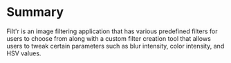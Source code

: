 # Summary
Filt'r is an image filtering application that has various predefined filters for users to choose from along with a custom filter creation tool that allows users to tweak
certain parameters such as blur intensity, color intensity, and HSV values.

